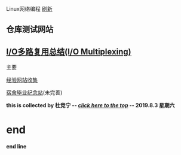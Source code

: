  Linux网络编程                                 [刷新](http://xpfan.top) 
 
## 仓库测试网站 

[I/O多路复用总结(I/O Multiplexing)](http://xpfan.top/IO_multiplexing.github.io/.)
--------------------------------------------------------------------------------------------------------------------------------------------------------------------------------------------------------------------------------------------------------------------------------
主要

[经验网站收集](http://xpfan.top/weblog.html)

[宿舍毕业纪念站](http://xpfan.top/djn.github.io/)(未完善)

**this is collected by 杜竞宁 -- [*click here to the top*](http://xpfan.top) -- 2019.8.3 星期六**

# end




























**end line**
